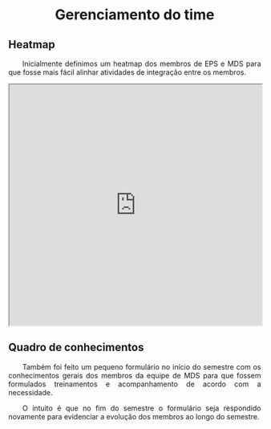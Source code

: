 <h1 style="text-align: center">Gerenciamento do time</h1>

## Heatmap

<p style="text-align:justify">&emsp;&emsp;Inicialmente definimos um heatmap dos membros de EPS e MDS para que fosse mais fácil alinhar atividades de integração entre os membros.</p>

<iframe width="100%" height="480px" style={{minWidth: "640px", minHeight: "480px", backgroundColor: "#f4f4f4", border: "1px solid #efefef" }} src="https://docs.google.com/spreadsheets/d/e/2PACX-1vR6d0bcVBetEjGmix3NuJGzLYeAyVDLlXkPHYSRRa6o1p8DUx3ZCZHEYhQh1mzz7YlZXAnlmYLPv9o1/pubhtml"></iframe>

## Quadro de conhecimentos

<p style="text-align:justify">&emsp;&emsp;Também foi feito um pequeno formulário no início do semestre com os conhecimentos gerais dos membros da equipe de MDS para que fossem formulados treinamentos e acompanhamento de acordo com a necessidade.</p>

<!-- inserir resultados -->

<p style="text-align:justify">&emsp;&emsp;O intuito é que no fim do semestre o formulário seja respondido novamente para evidenciar a evolução dos membros ao longo do semestre.</p>